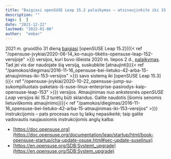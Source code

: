 ```yaml
---
title: "Baigiasi openSUSE Leap 15.2 palaikymas – atsinaujinkite iki 15.3"
description: ""
tags: [  ]
date: "2021-12-22"
lastmod: "2022-01-08"
author:  "embar"
---
```

2021 m. gruodžio 31 dieną [baigiasi](https://lists.opensuse.org/archives/list/security-announce@lists.opensuse.org/message/WI2B435XYYCQ4UT5CRFAA4JKJ7GN6MTS/) [openSUSE Leap 15.2]({{< ref "/opensuse-įvykiai/2020-06-14_ko-naujo-tikėtis-opensuse-leap-152-versijoje" >}}) versijos, kuri buvo išleista 2020 m. liepos 2 d., [palaikymas](https://en.opensuse.org/Lifetime). Tad jei vis dar naudojate šią versiją, suskubkite [atnaujinti]({{< ref "/pamokos/diegimas/2016-11-16_opensuse-bei-lietuko-42-arba-15-atnaujinimas-iki-153-versijos" >}}) savo sistemą iki [openSUSE Leap 15.3]({{< ref "/opensuse-įvykiai/2020-10-22_opensuse-jump-su-sukompiliuotais-paketais-iš-suse-linux-enterprise-pasirodys-kaip-opensuse-leap-153" >}}) versijos. Atnaujinimas nuo ankstesnės _openSUSE Leap_ versijos iki _15.3_ turėtų būti sklandus. Galite naudotis [šiomis senomis lietuviškomis atnaujinimo]({{< ref "/pamokos/diegimas/2016-11-16_opensuse-bei-lietuko-42-arba-15-atnaujinimas-iki-153-versijos" >}}) instrukcijomis – pats procesas nuo tų laikų nepasikeitė; taip galite vadovautis naujausiomis instrukcijomis anglų kalba:

*   [https://doc.opensuse.org](https://doc.opensuse.org/documentation/leap/startup/html/book-opensuse-startup/cha-update-osuse.html#sec-update-suselinux)
*   [https://en.opensuse.org/SDB:System\_upgrade](https://en.opensuse.org/SDB:System_upgrade)
